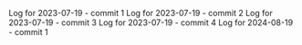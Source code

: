 Log for 2023-07-19 - commit 1
Log for 2023-07-19 - commit 2
Log for 2023-07-19 - commit 3
Log for 2023-07-19 - commit 4
Log for 2024-08-19 - commit 1
